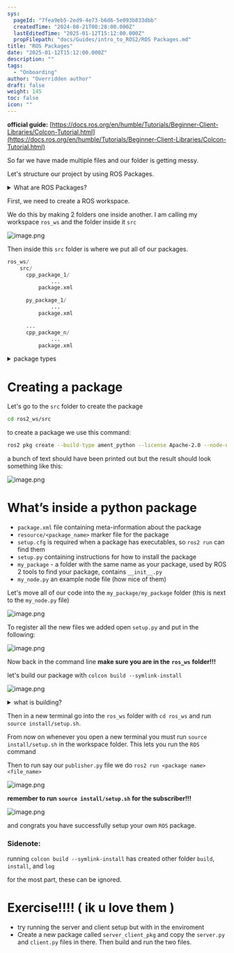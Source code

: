 ```yaml
---
sys:
  pageId: "7fea9eb5-2ed9-4e73-b6d6-5e093b833dbb"
  createdTime: "2024-08-21T00:28:00.000Z"
  lastEditedTime: "2025-01-12T15:12:00.000Z"
  propFilepath: "docs/Guides/intro_to_ROS2/ROS Packages.md"
title: "ROS Packages"
date: "2025-01-12T15:12:00.000Z"
description: ""
tags:
  - "Onboarding"
author: "Overridden author"
draft: false
weight: 145
toc: false
icon: ""
---
```


**official guide:** [https://docs.ros.org/en/humble/Tutorials/Beginner-Client-Libraries/Colcon-Tutorial.html](https://docs.ros.org/en/humble/Tutorials/Beginner-Client-Libraries/Colcon-Tutorial.html)

So far we have made multiple files and our folder is getting messy.

Let's structure our project by using ROS Packages.

<details>

<summary>What are ROS Packages?</summary>

ROS Packages are, as the name implies, packages of code that are highly sharable between ROS developers.

They consist of a folder, `package.xml` file, and source code

```python
      cpp_package_1/
		      ... imagine much code files here ..
          package.xml
```

</details>

First, we need to create a ROS workspace.

We do this by making 2 folders one inside another. I am calling my workspace `ros_ws` and the folder inside it `src`

![image.png](https://prod-files-secure.s3.us-west-2.amazonaws.com/d518164a-d88e-44d1-a4ee-3adb3bd8bce0/70706947-fd18-4537-a67b-e12946812d31/image.png?X-Amz-Algorithm=AWS4-HMAC-SHA256&X-Amz-Content-Sha256=UNSIGNED-PAYLOAD&X-Amz-Credential=ASIAZI2LB46675NW77CL%2F20250223%2Fus-west-2%2Fs3%2Faws4_request&X-Amz-Date=20250223T110130Z&X-Amz-Expires=3600&X-Amz-Security-Token=IQoJb3JpZ2luX2VjENv%2F%2F%2F%2F%2F%2F%2F%2F%2F%2FwEaCXVzLXdlc3QtMiJHMEUCIQDVGGD6dB1MEcRYUMGpo6NP4AXlxcMZ1rcz%2B89lE%2BQDgAIgI%2FUQB9ZPFa83Bfznx9draLO17P7gCIg5A%2FRlGQGVReEq%2FwMIFBAAGgw2Mzc0MjMxODM4MDUiDPW5vW89%2FfNb2UoOTCrcA8hsc6FLGnx1Gxgq9s%2Bl7lukSsjIAaIOdD4ArYOaI3DutuEwVxPixPb4bKqoVc7Sb3K3LKbYcgaZ89iunhUbYqqOYBBzyCyzFE9PtWwe7oRWTol%2F315z5VqhSZP1RRQfFKIlTD9vkGXGjdqN8ZfnqfxRZrg2PVGD4pKzpDHcpf9Fz5G20YH51VFFauDy5pAyHtHidoIqviIavC7iwbUxY5G5wrXKApiwlTPZzs64N5TGAT4Xk9FY66CG7npSXun2Zozp5pYsZjp70jcMB%2FnoO3OYlCQnM%2BKLkSRHqL1FOFgxjtNUyRhh%2BSB0aFvsbFcix9dypQjOKTX8RAwkbjprmhDMt5eWQ8vNMvDJShbfxFrkmLvZUlfh3d%2FmJw9DSgUV43T4JO0rG96NLd91N05PFDO5Ca%2BdaV32BXVdeOSL8gP9bZo0ou4Ov12VBZIqY1WK1RdE%2B2gP5UBPcCfIFlurcTMTOpsNlM99ojlEj6Ivazubr2PIOIek%2BmQwwuBawhW%2BbU9nMOJe9ArhHGDoHes8wFVnbAJKglW5SU2D950SMu0TKQtKdVH%2FGZfZy0xPA82URIBFRmBVB0o5uq%2FGI0aEuByq%2FuTzq0BgT8RggGaElMy5pQgd3PZoPgVLY8rTMND7670GOqUBZEj%2FXea4dttWkPqIiDpaQAesLTJOso05l2qCtSoXeyxPWTsP7j79I%2Fn0G0%2FSH84XPkOXnR%2FNz3B5pAZAUoVSCFnnSoKUC8Sph0UtmS3acgLMXqMlAPznWrm%2B9Qs4qn6F9KTw3TCVKZXQ6gvTAxubYh1eAlqEeDBHTSQ2qz1lSHuEVuKyVCTQAsSKFSy%2B4MGhuw5QAQCq2bV%2F6dtFH50gLCO1r69n&X-Amz-Signature=443f03e6b2196f27e6d89ca9e4171514ca9960885ac472e45d5ac31a8f13125e&X-Amz-SignedHeaders=host&x-id=GetObject)

Then inside this `src` folder is where we put all of our packages.

```python
ros_ws/
    src/
      cpp_package_1/
		      ...
          package.xml

      py_package_1/
		      ...
          package.xml

      ...
      cpp_package_n/
		      ...
          package.xml

```

<details>

<summary>package types</summary>

packages can be either `C++` or python.

the intern file structure is different for each but for this guide we will stick to creating python packages

</details>

# Creating a package

Let's go to the `src` folder to create the package

```bash
cd ros2_ws/src
```

to create a package we use this command:

```bash
ros2 pkg create --build-type ament_python --license Apache-2.0 --node-name my_node my_package
```

a bunch of text should have been printed out but the result should look something like this:

![image.png](https://prod-files-secure.s3.us-west-2.amazonaws.com/d518164a-d88e-44d1-a4ee-3adb3bd8bce0/e6cf1e3f-8512-4a3e-b131-079f800bf3e8/image.png?X-Amz-Algorithm=AWS4-HMAC-SHA256&X-Amz-Content-Sha256=UNSIGNED-PAYLOAD&X-Amz-Credential=ASIAZI2LB46675NW77CL%2F20250223%2Fus-west-2%2Fs3%2Faws4_request&X-Amz-Date=20250223T110130Z&X-Amz-Expires=3600&X-Amz-Security-Token=IQoJb3JpZ2luX2VjENv%2F%2F%2F%2F%2F%2F%2F%2F%2F%2FwEaCXVzLXdlc3QtMiJHMEUCIQDVGGD6dB1MEcRYUMGpo6NP4AXlxcMZ1rcz%2B89lE%2BQDgAIgI%2FUQB9ZPFa83Bfznx9draLO17P7gCIg5A%2FRlGQGVReEq%2FwMIFBAAGgw2Mzc0MjMxODM4MDUiDPW5vW89%2FfNb2UoOTCrcA8hsc6FLGnx1Gxgq9s%2Bl7lukSsjIAaIOdD4ArYOaI3DutuEwVxPixPb4bKqoVc7Sb3K3LKbYcgaZ89iunhUbYqqOYBBzyCyzFE9PtWwe7oRWTol%2F315z5VqhSZP1RRQfFKIlTD9vkGXGjdqN8ZfnqfxRZrg2PVGD4pKzpDHcpf9Fz5G20YH51VFFauDy5pAyHtHidoIqviIavC7iwbUxY5G5wrXKApiwlTPZzs64N5TGAT4Xk9FY66CG7npSXun2Zozp5pYsZjp70jcMB%2FnoO3OYlCQnM%2BKLkSRHqL1FOFgxjtNUyRhh%2BSB0aFvsbFcix9dypQjOKTX8RAwkbjprmhDMt5eWQ8vNMvDJShbfxFrkmLvZUlfh3d%2FmJw9DSgUV43T4JO0rG96NLd91N05PFDO5Ca%2BdaV32BXVdeOSL8gP9bZo0ou4Ov12VBZIqY1WK1RdE%2B2gP5UBPcCfIFlurcTMTOpsNlM99ojlEj6Ivazubr2PIOIek%2BmQwwuBawhW%2BbU9nMOJe9ArhHGDoHes8wFVnbAJKglW5SU2D950SMu0TKQtKdVH%2FGZfZy0xPA82URIBFRmBVB0o5uq%2FGI0aEuByq%2FuTzq0BgT8RggGaElMy5pQgd3PZoPgVLY8rTMND7670GOqUBZEj%2FXea4dttWkPqIiDpaQAesLTJOso05l2qCtSoXeyxPWTsP7j79I%2Fn0G0%2FSH84XPkOXnR%2FNz3B5pAZAUoVSCFnnSoKUC8Sph0UtmS3acgLMXqMlAPznWrm%2B9Qs4qn6F9KTw3TCVKZXQ6gvTAxubYh1eAlqEeDBHTSQ2qz1lSHuEVuKyVCTQAsSKFSy%2B4MGhuw5QAQCq2bV%2F6dtFH50gLCO1r69n&X-Amz-Signature=301688d1e363bf91964d6c128db1a641b67cf3fada2489b4a6e954ca734a5f46&X-Amz-SignedHeaders=host&x-id=GetObject)

# What’s inside a python package

- `package.xml` file containing meta-information about the package
- `resource/<package_name>` marker file for the package
- `setup.cfg` is required when a package has executables, so `ros2 run` can find them
- `setup.py` containing instructions for how to install the package
- `my_package` - a folder with the same name as your package, used by ROS 2 tools to find your package, contains `__init__.py`
- `my_node.py` an example node file (how nice of them)

Let's move all of our code into the `my_package/my_package` folder (this is next to the `my_node.py` file)

![image.png](https://prod-files-secure.s3.us-west-2.amazonaws.com/d518164a-d88e-44d1-a4ee-3adb3bd8bce0/9ce58f11-0da9-4d3e-b86d-506a9685d378/image.png?X-Amz-Algorithm=AWS4-HMAC-SHA256&X-Amz-Content-Sha256=UNSIGNED-PAYLOAD&X-Amz-Credential=ASIAZI2LB46675NW77CL%2F20250223%2Fus-west-2%2Fs3%2Faws4_request&X-Amz-Date=20250223T110130Z&X-Amz-Expires=3600&X-Amz-Security-Token=IQoJb3JpZ2luX2VjENv%2F%2F%2F%2F%2F%2F%2F%2F%2F%2FwEaCXVzLXdlc3QtMiJHMEUCIQDVGGD6dB1MEcRYUMGpo6NP4AXlxcMZ1rcz%2B89lE%2BQDgAIgI%2FUQB9ZPFa83Bfznx9draLO17P7gCIg5A%2FRlGQGVReEq%2FwMIFBAAGgw2Mzc0MjMxODM4MDUiDPW5vW89%2FfNb2UoOTCrcA8hsc6FLGnx1Gxgq9s%2Bl7lukSsjIAaIOdD4ArYOaI3DutuEwVxPixPb4bKqoVc7Sb3K3LKbYcgaZ89iunhUbYqqOYBBzyCyzFE9PtWwe7oRWTol%2F315z5VqhSZP1RRQfFKIlTD9vkGXGjdqN8ZfnqfxRZrg2PVGD4pKzpDHcpf9Fz5G20YH51VFFauDy5pAyHtHidoIqviIavC7iwbUxY5G5wrXKApiwlTPZzs64N5TGAT4Xk9FY66CG7npSXun2Zozp5pYsZjp70jcMB%2FnoO3OYlCQnM%2BKLkSRHqL1FOFgxjtNUyRhh%2BSB0aFvsbFcix9dypQjOKTX8RAwkbjprmhDMt5eWQ8vNMvDJShbfxFrkmLvZUlfh3d%2FmJw9DSgUV43T4JO0rG96NLd91N05PFDO5Ca%2BdaV32BXVdeOSL8gP9bZo0ou4Ov12VBZIqY1WK1RdE%2B2gP5UBPcCfIFlurcTMTOpsNlM99ojlEj6Ivazubr2PIOIek%2BmQwwuBawhW%2BbU9nMOJe9ArhHGDoHes8wFVnbAJKglW5SU2D950SMu0TKQtKdVH%2FGZfZy0xPA82URIBFRmBVB0o5uq%2FGI0aEuByq%2FuTzq0BgT8RggGaElMy5pQgd3PZoPgVLY8rTMND7670GOqUBZEj%2FXea4dttWkPqIiDpaQAesLTJOso05l2qCtSoXeyxPWTsP7j79I%2Fn0G0%2FSH84XPkOXnR%2FNz3B5pAZAUoVSCFnnSoKUC8Sph0UtmS3acgLMXqMlAPznWrm%2B9Qs4qn6F9KTw3TCVKZXQ6gvTAxubYh1eAlqEeDBHTSQ2qz1lSHuEVuKyVCTQAsSKFSy%2B4MGhuw5QAQCq2bV%2F6dtFH50gLCO1r69n&X-Amz-Signature=325143812fb3641455689d76c9fefcd5154663a506da66e6b02c356a5302e0bf&X-Amz-SignedHeaders=host&x-id=GetObject)

To register all the new files we added open `setup.py` and put in the following:

![image.png](https://prod-files-secure.s3.us-west-2.amazonaws.com/d518164a-d88e-44d1-a4ee-3adb3bd8bce0/1cd7c262-4cae-4496-9d75-c178537d24a2/image.png?X-Amz-Algorithm=AWS4-HMAC-SHA256&X-Amz-Content-Sha256=UNSIGNED-PAYLOAD&X-Amz-Credential=ASIAZI2LB46675NW77CL%2F20250223%2Fus-west-2%2Fs3%2Faws4_request&X-Amz-Date=20250223T110130Z&X-Amz-Expires=3600&X-Amz-Security-Token=IQoJb3JpZ2luX2VjENv%2F%2F%2F%2F%2F%2F%2F%2F%2F%2FwEaCXVzLXdlc3QtMiJHMEUCIQDVGGD6dB1MEcRYUMGpo6NP4AXlxcMZ1rcz%2B89lE%2BQDgAIgI%2FUQB9ZPFa83Bfznx9draLO17P7gCIg5A%2FRlGQGVReEq%2FwMIFBAAGgw2Mzc0MjMxODM4MDUiDPW5vW89%2FfNb2UoOTCrcA8hsc6FLGnx1Gxgq9s%2Bl7lukSsjIAaIOdD4ArYOaI3DutuEwVxPixPb4bKqoVc7Sb3K3LKbYcgaZ89iunhUbYqqOYBBzyCyzFE9PtWwe7oRWTol%2F315z5VqhSZP1RRQfFKIlTD9vkGXGjdqN8ZfnqfxRZrg2PVGD4pKzpDHcpf9Fz5G20YH51VFFauDy5pAyHtHidoIqviIavC7iwbUxY5G5wrXKApiwlTPZzs64N5TGAT4Xk9FY66CG7npSXun2Zozp5pYsZjp70jcMB%2FnoO3OYlCQnM%2BKLkSRHqL1FOFgxjtNUyRhh%2BSB0aFvsbFcix9dypQjOKTX8RAwkbjprmhDMt5eWQ8vNMvDJShbfxFrkmLvZUlfh3d%2FmJw9DSgUV43T4JO0rG96NLd91N05PFDO5Ca%2BdaV32BXVdeOSL8gP9bZo0ou4Ov12VBZIqY1WK1RdE%2B2gP5UBPcCfIFlurcTMTOpsNlM99ojlEj6Ivazubr2PIOIek%2BmQwwuBawhW%2BbU9nMOJe9ArhHGDoHes8wFVnbAJKglW5SU2D950SMu0TKQtKdVH%2FGZfZy0xPA82URIBFRmBVB0o5uq%2FGI0aEuByq%2FuTzq0BgT8RggGaElMy5pQgd3PZoPgVLY8rTMND7670GOqUBZEj%2FXea4dttWkPqIiDpaQAesLTJOso05l2qCtSoXeyxPWTsP7j79I%2Fn0G0%2FSH84XPkOXnR%2FNz3B5pAZAUoVSCFnnSoKUC8Sph0UtmS3acgLMXqMlAPznWrm%2B9Qs4qn6F9KTw3TCVKZXQ6gvTAxubYh1eAlqEeDBHTSQ2qz1lSHuEVuKyVCTQAsSKFSy%2B4MGhuw5QAQCq2bV%2F6dtFH50gLCO1r69n&X-Amz-Signature=bc073e0291a95fa1484d7b5a427ccfab59b0cfb0ef2eef6b456828b78c1c6cd9&X-Amz-SignedHeaders=host&x-id=GetObject)

Now back in the command line **make sure you are in the** **`ros_ws`** **folder!!!**

let's build our package with `colcon build --symlink-install`

![image.png](https://prod-files-secure.s3.us-west-2.amazonaws.com/d518164a-d88e-44d1-a4ee-3adb3bd8bce0/2f2a0d27-b173-48fd-b189-5f5c0ce65619/image.png?X-Amz-Algorithm=AWS4-HMAC-SHA256&X-Amz-Content-Sha256=UNSIGNED-PAYLOAD&X-Amz-Credential=ASIAZI2LB46675NW77CL%2F20250223%2Fus-west-2%2Fs3%2Faws4_request&X-Amz-Date=20250223T110130Z&X-Amz-Expires=3600&X-Amz-Security-Token=IQoJb3JpZ2luX2VjENv%2F%2F%2F%2F%2F%2F%2F%2F%2F%2FwEaCXVzLXdlc3QtMiJHMEUCIQDVGGD6dB1MEcRYUMGpo6NP4AXlxcMZ1rcz%2B89lE%2BQDgAIgI%2FUQB9ZPFa83Bfznx9draLO17P7gCIg5A%2FRlGQGVReEq%2FwMIFBAAGgw2Mzc0MjMxODM4MDUiDPW5vW89%2FfNb2UoOTCrcA8hsc6FLGnx1Gxgq9s%2Bl7lukSsjIAaIOdD4ArYOaI3DutuEwVxPixPb4bKqoVc7Sb3K3LKbYcgaZ89iunhUbYqqOYBBzyCyzFE9PtWwe7oRWTol%2F315z5VqhSZP1RRQfFKIlTD9vkGXGjdqN8ZfnqfxRZrg2PVGD4pKzpDHcpf9Fz5G20YH51VFFauDy5pAyHtHidoIqviIavC7iwbUxY5G5wrXKApiwlTPZzs64N5TGAT4Xk9FY66CG7npSXun2Zozp5pYsZjp70jcMB%2FnoO3OYlCQnM%2BKLkSRHqL1FOFgxjtNUyRhh%2BSB0aFvsbFcix9dypQjOKTX8RAwkbjprmhDMt5eWQ8vNMvDJShbfxFrkmLvZUlfh3d%2FmJw9DSgUV43T4JO0rG96NLd91N05PFDO5Ca%2BdaV32BXVdeOSL8gP9bZo0ou4Ov12VBZIqY1WK1RdE%2B2gP5UBPcCfIFlurcTMTOpsNlM99ojlEj6Ivazubr2PIOIek%2BmQwwuBawhW%2BbU9nMOJe9ArhHGDoHes8wFVnbAJKglW5SU2D950SMu0TKQtKdVH%2FGZfZy0xPA82URIBFRmBVB0o5uq%2FGI0aEuByq%2FuTzq0BgT8RggGaElMy5pQgd3PZoPgVLY8rTMND7670GOqUBZEj%2FXea4dttWkPqIiDpaQAesLTJOso05l2qCtSoXeyxPWTsP7j79I%2Fn0G0%2FSH84XPkOXnR%2FNz3B5pAZAUoVSCFnnSoKUC8Sph0UtmS3acgLMXqMlAPznWrm%2B9Qs4qn6F9KTw3TCVKZXQ6gvTAxubYh1eAlqEeDBHTSQ2qz1lSHuEVuKyVCTQAsSKFSy%2B4MGhuw5QAQCq2bV%2F6dtFH50gLCO1r69n&X-Amz-Signature=eb955b26e0fd37f62969f0fa8dd526888acb728dabb184ef5432d67cd14fda3f&X-Amz-SignedHeaders=host&x-id=GetObject)

<details>

<summary>what is building?</summary>

if you are a CS major at Rose-Hulman you will learn the answer to this in CSSE132

but TLDR; is it combines all the code files into one program that can be run easily 

</details>

Then in a new terminal go into the `ros_ws` folder with `cd ros_ws` and run `source install/setup.sh`. 

From now on whenever you open a new terminal you must run `source install/setup.sh` in the workspace folder. This lets you run the `ROS` command

Then to run say our `publisher.py` file we do `ros2 run <package name> <file_name>`

![image.png](https://prod-files-secure.s3.us-west-2.amazonaws.com/d518164a-d88e-44d1-a4ee-3adb3bd8bce0/4f4b1219-3a44-4632-aa0a-ce3471699f59/image.png?X-Amz-Algorithm=AWS4-HMAC-SHA256&X-Amz-Content-Sha256=UNSIGNED-PAYLOAD&X-Amz-Credential=ASIAZI2LB46675NW77CL%2F20250223%2Fus-west-2%2Fs3%2Faws4_request&X-Amz-Date=20250223T110130Z&X-Amz-Expires=3600&X-Amz-Security-Token=IQoJb3JpZ2luX2VjENv%2F%2F%2F%2F%2F%2F%2F%2F%2F%2FwEaCXVzLXdlc3QtMiJHMEUCIQDVGGD6dB1MEcRYUMGpo6NP4AXlxcMZ1rcz%2B89lE%2BQDgAIgI%2FUQB9ZPFa83Bfznx9draLO17P7gCIg5A%2FRlGQGVReEq%2FwMIFBAAGgw2Mzc0MjMxODM4MDUiDPW5vW89%2FfNb2UoOTCrcA8hsc6FLGnx1Gxgq9s%2Bl7lukSsjIAaIOdD4ArYOaI3DutuEwVxPixPb4bKqoVc7Sb3K3LKbYcgaZ89iunhUbYqqOYBBzyCyzFE9PtWwe7oRWTol%2F315z5VqhSZP1RRQfFKIlTD9vkGXGjdqN8ZfnqfxRZrg2PVGD4pKzpDHcpf9Fz5G20YH51VFFauDy5pAyHtHidoIqviIavC7iwbUxY5G5wrXKApiwlTPZzs64N5TGAT4Xk9FY66CG7npSXun2Zozp5pYsZjp70jcMB%2FnoO3OYlCQnM%2BKLkSRHqL1FOFgxjtNUyRhh%2BSB0aFvsbFcix9dypQjOKTX8RAwkbjprmhDMt5eWQ8vNMvDJShbfxFrkmLvZUlfh3d%2FmJw9DSgUV43T4JO0rG96NLd91N05PFDO5Ca%2BdaV32BXVdeOSL8gP9bZo0ou4Ov12VBZIqY1WK1RdE%2B2gP5UBPcCfIFlurcTMTOpsNlM99ojlEj6Ivazubr2PIOIek%2BmQwwuBawhW%2BbU9nMOJe9ArhHGDoHes8wFVnbAJKglW5SU2D950SMu0TKQtKdVH%2FGZfZy0xPA82URIBFRmBVB0o5uq%2FGI0aEuByq%2FuTzq0BgT8RggGaElMy5pQgd3PZoPgVLY8rTMND7670GOqUBZEj%2FXea4dttWkPqIiDpaQAesLTJOso05l2qCtSoXeyxPWTsP7j79I%2Fn0G0%2FSH84XPkOXnR%2FNz3B5pAZAUoVSCFnnSoKUC8Sph0UtmS3acgLMXqMlAPznWrm%2B9Qs4qn6F9KTw3TCVKZXQ6gvTAxubYh1eAlqEeDBHTSQ2qz1lSHuEVuKyVCTQAsSKFSy%2B4MGhuw5QAQCq2bV%2F6dtFH50gLCO1r69n&X-Amz-Signature=b9224ade742caf73f9224b4f1dc400b4365e9247bf13773051973b91c666fa04&X-Amz-SignedHeaders=host&x-id=GetObject)

**remember to run** **`source install/setup.sh`** **for the subscriber!!!**

![image.png](https://prod-files-secure.s3.us-west-2.amazonaws.com/d518164a-d88e-44d1-a4ee-3adb3bd8bce0/02121119-dad4-49ec-8356-c956108b4243/image.png?X-Amz-Algorithm=AWS4-HMAC-SHA256&X-Amz-Content-Sha256=UNSIGNED-PAYLOAD&X-Amz-Credential=ASIAZI2LB46675NW77CL%2F20250223%2Fus-west-2%2Fs3%2Faws4_request&X-Amz-Date=20250223T110131Z&X-Amz-Expires=3600&X-Amz-Security-Token=IQoJb3JpZ2luX2VjENv%2F%2F%2F%2F%2F%2F%2F%2F%2F%2FwEaCXVzLXdlc3QtMiJHMEUCIQDVGGD6dB1MEcRYUMGpo6NP4AXlxcMZ1rcz%2B89lE%2BQDgAIgI%2FUQB9ZPFa83Bfznx9draLO17P7gCIg5A%2FRlGQGVReEq%2FwMIFBAAGgw2Mzc0MjMxODM4MDUiDPW5vW89%2FfNb2UoOTCrcA8hsc6FLGnx1Gxgq9s%2Bl7lukSsjIAaIOdD4ArYOaI3DutuEwVxPixPb4bKqoVc7Sb3K3LKbYcgaZ89iunhUbYqqOYBBzyCyzFE9PtWwe7oRWTol%2F315z5VqhSZP1RRQfFKIlTD9vkGXGjdqN8ZfnqfxRZrg2PVGD4pKzpDHcpf9Fz5G20YH51VFFauDy5pAyHtHidoIqviIavC7iwbUxY5G5wrXKApiwlTPZzs64N5TGAT4Xk9FY66CG7npSXun2Zozp5pYsZjp70jcMB%2FnoO3OYlCQnM%2BKLkSRHqL1FOFgxjtNUyRhh%2BSB0aFvsbFcix9dypQjOKTX8RAwkbjprmhDMt5eWQ8vNMvDJShbfxFrkmLvZUlfh3d%2FmJw9DSgUV43T4JO0rG96NLd91N05PFDO5Ca%2BdaV32BXVdeOSL8gP9bZo0ou4Ov12VBZIqY1WK1RdE%2B2gP5UBPcCfIFlurcTMTOpsNlM99ojlEj6Ivazubr2PIOIek%2BmQwwuBawhW%2BbU9nMOJe9ArhHGDoHes8wFVnbAJKglW5SU2D950SMu0TKQtKdVH%2FGZfZy0xPA82URIBFRmBVB0o5uq%2FGI0aEuByq%2FuTzq0BgT8RggGaElMy5pQgd3PZoPgVLY8rTMND7670GOqUBZEj%2FXea4dttWkPqIiDpaQAesLTJOso05l2qCtSoXeyxPWTsP7j79I%2Fn0G0%2FSH84XPkOXnR%2FNz3B5pAZAUoVSCFnnSoKUC8Sph0UtmS3acgLMXqMlAPznWrm%2B9Qs4qn6F9KTw3TCVKZXQ6gvTAxubYh1eAlqEeDBHTSQ2qz1lSHuEVuKyVCTQAsSKFSy%2B4MGhuw5QAQCq2bV%2F6dtFH50gLCO1r69n&X-Amz-Signature=a29b992549dc88c4e2cb48ed27a430937fd69cdf5a537b6e1db395e43ac49c7b&X-Amz-SignedHeaders=host&x-id=GetObject)

and congrats you have successfully setup your own `ROS` package.

### Sidenote:

running `colcon build --symlink-install` has created other folder `build`, `install`, and `log`

for the most part, these can be ignored.

# Exercise!!!! ( ik u love them )

- try running the server and client setup but with in the enviroment
- Create a new package called `server_client_pkg` and copy the `server.py` and `client.py` files in there. Then build and run the two files.
